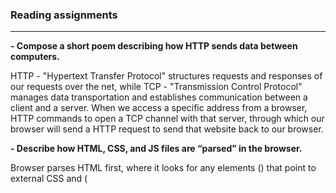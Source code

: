 ### Reading assignments 
  <hr/>


**- Compose a short poem describing how HTTP sends data between computers.**

  HTTP - "Hypertext Transfer Protocol" structures requests and responses of our requests over the net, while TCP - "Transmission Control Protocol" manages data transportation and establishes communication between a client and a server. 
When we access a specific address from a browser, HTTP commands to open a TCP channel with that server, through which our browser will send a HTTP request to send that website back to our browser.


**- Describe how HTML, CSS, and JS files are “parsed” in the browser.**

  Browser parses HTML first, where it looks for any elements (<link>) that point to external CSS and (<script>) JS elements.
When such elements are found, the client sends its request back to the server to retrieve <link> and <script> elements and    then parses them. Then, from the information that was parsed - client creates an outlay for HTML, CSS and JS content, then    compiles and executes JS. Finally, the client builds the DOM (Document Object Model) and applies styles from CSSOM (CSS Object Model) and executes JS. At this point - the visual representation of a page is applied with its functionality and content.   
  
  
**- How can you find images to add to a Website?**
  
  We can use google licensed images, make a custom request to an artist or
  draw them ourselves by using software for drawing.
  
  
**- How do you create a String vs a Number in JavaScript?**
  
  In order to create a variable, we need to declare a keyword "let" and then give it a name and then, with the "=" symbol assign either a number or a string of characters in double quotation marks. 
  
  
**-  What is a Variable and why are they important in JavaScript?**
  
  Variable is an entry point and a dynamical placeholder for information, that's been captured my computer memory. Without varibales, we'd have no infomration to manipulate.

  
**- What is an HTML attribute?**
  
  Attributes are special marks that don't appear visually, but they refer those marked blocks of information to an element that will alter specified properties of said blocks. 
  
  
**- Describe the Anatomy of an HTML element.**
  
  Element includes an opening tag with some attributes, enclosed text content, and a closing tag.
  
  
**- What is the Difference between "article" and "section" element tags?**
  
  The "article" tag is used to highlight main and/or independent piece of information, while the "section" tag is used to wrap related groups of content. 

  
**- What Elements does a “typical” website include?**
  
  Most common elements of a website are: Links, Paragrapgs, Headings, Lists, Tables, Regions, Images, Buttons.
  
  
**- How does metadata influence Search Engine Optimization?**
  
  Metadata directly influences overall discoverability of a website, as well as how high your website will appear in relevant search. 
  
  
**-How is the "meta" HTML tag used when specifying metadata?**
  
  In most cases, it's used with the "name" (specifies the type of element and type of information) and "content"(specifies actual meta content) attributes.
  
  
  
**- What is the first step to designing a Website?**
  
  To do the project ideation. (What do I want to accomplish, how a website will help reach this goal, what's needed to reach the goal).
  
  
**-  What is the most important question to answer when designing a Website?**
  
  What do I want to accomplish.
  
  
**-  Why should you use an "h1" element over a "span" element to display a top level heading?**
  
  We should use it thus it carries semantic meaning, while "span" only makes it look like top heading and has no value for SEO.
  
  
**- What are the benefits of using semantic tags in our HTML?**
 
<ul>
<li> Search engines will consider its contents as important keywords to influence the page's search rankings (see SEO)
    
<li>Screen readers can use it as a signpost to help visually impaired users navigate a page
<li>Finding blocks of meaningful code is significantly easier than searching through endless divs with or without semantic or namespaced classes
<li>Suggests to the developer the type of data that will be populated 
<li>Semantic naming mirrors proper custom element/component naming.
<ul/>
  
**Source**:https://developer.mozilla.org/en-US/docs/Glossary/Semantics
  
  
**- Describe 2 things that require JavaScript in the Browser?**
   
Both HTML and CSS depend upon JavaScript to make an interactive webpage, so that it can be dynamically modified/accessed by a user.
  
  
**- How can you add JavaScript to an HTML document?**
  
Refer to: https://developer.mozilla.org/en-US/docs/Learn/JavaScript/First_steps/What_is_JavaScript#how_do_you_add_javascript_to_your_page
  
<hr/>

 ## Things I want to know more about
  
  I'd like to know more about TCP protocols and information flow
